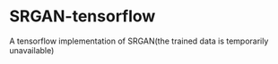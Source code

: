 # SRGAN-tensorflow
A tensorflow implementation of SRGAN(the trained data is temporarily unavailable)

